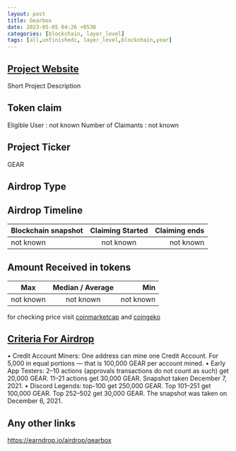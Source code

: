 ```yaml
---
layout: post
title: Gearbox
date: 2023-05-05 04:26 +0530
categories: [blockchain, layer_level]
tags: [all,unfinishedc, layer_level,blockchain,year] 
---
```


## [Project Website](https://gearbox.fi/)

 Short Project Description

## Token claim

Eligible User : not known
Number of Claimants : not known

## Project Ticker

GEAR

## Airdrop Type

## Airdrop Timeline

| Blockchain snapshot     | Claiming Started           | Claiming ends    |
| ----------------------- |:--------------------------:| ----------------:|
|       not known         |        not known           |   not known      |

## Amount Received in tokens  

| Max        |    Median / Average  |       Min    |
| ---------- |:--------------------:| ------------:|
| not known  |     not known        |  not known   |

for checking price visit [coinmarketcap](https://coinmarketcap.com/currencies/) and [coingeko](https://www.coingecko.com/en/coins/)

## [Criteria For Airdrop](https://medium.com/gearbox-protocol/gear-token-not-yet-live-and-governance-reverse-voting-escrow-75f367985397)

• Credit Account Miners: One address can mine one Credit Account. For 5,000 in equal portions — that is 100,000 GEAR per account mined.
• Early App Testers: 2–10 actions (approvals transactions do not count as such) get 20,000 GEAR. 11–21 actions get 30,000 GEAR. Snapshot taken December 7, 2021.
• Discord Legends: top-100 get 250,000 GEAR. Top 101–251 get 100,000 GEAR. Top 252–502 get 30,000 GEAR. The snapshot was taken on December 6, 2021.

## Any other links

<https://earndrop.io/airdrop/gearbox>
